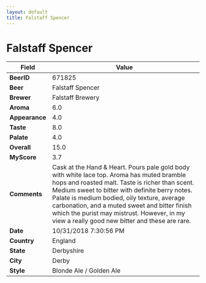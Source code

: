```yaml
---
layout: default
title: Falstaff Spencer
---
```


# Falstaff Spencer

| Field         | Value     |
|---------------|-----------|
| **BeerID** | 671825 |
| **Beer** | Falstaff Spencer |
| **Brewer** | Falstaff Brewery |
| **Aroma** | 6.0 |
| **Appearance** | 4.0 |
| **Taste** | 8.0 |
| **Palate** | 4.0 |
| **Overall** | 15.0 |
| **MyScore** | 3.7 |
| **Comments** | Cask at the Hand & Heart. Pours pale gold body with white lace top. Aroma has muted bramble hops and roasted malt. Taste is richer than scent. Medium sweet to bitter with definite berry notes. Palate is medium bodied, oily texture, average carbonation, and a muted sweet and bitter finish which the purist may mistrust. However, in my view a really good new bitter and these are rare. |
| **Date** | 10/31/2018 7:30:56 PM |
| **Country** | England |
| **State** | Derbyshire |
| **City** | Derby |
| **Style** | Blonde Ale / Golden Ale |
